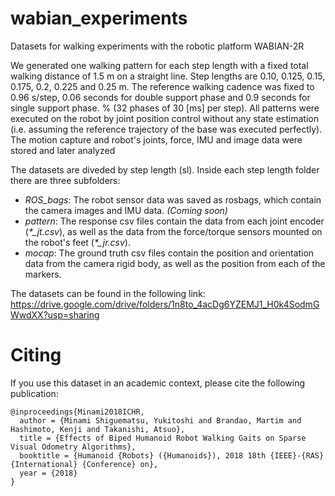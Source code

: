 # wabian_experiments
Datasets for walking experiments with the robotic platform WABIAN-2R

We generated one walking pattern for each step length with a fixed total walking distance of 1.5 m on a straight line. Step lengths are 0.10, 0.125, 0.15, 0.175, 0.2, 0.225 and 0.25 m. 
The reference walking cadence was fixed to 0.96 s/step, 0.06 seconds for double support phase and 0.9 seconds for single support phase. % (32 phases of 30 [ms] per step).
All patterns were executed on the robot by joint position control without any state estimation (i.e. assuming the reference trajectory of the base was executed perfectly). The motion capture and robot's joints, force, IMU and image data were stored and later analyzed

The datasets are diveded by step length (sl). Inside each step length folder there are three subfolders:
* *ROS_bags*: The robot sensor data was saved as rosbags, which contain the camera images and IMU data. *(Coming soon)*
* *pattern*: The response csv files contain the data from each joint encoder (*\*\_jt.csv*), as well as the data from the force/torque sensors mounted on the robot's feet (*\*\_jr.csv*).
* *mocap*: The ground truth csv files contain the position and orientation data from the camera rigid body, as well as the position from each of the markers.



The datasets can be found in the following link:
https://drive.google.com/drive/folders/1n8to_4acDg6YZEMJ1_H0k4SodmGWwdXX?usp=sharing

# **Citing**

If you use this dataset in an academic context, please cite the following publication:

    @inproceedings{Minami2018ICHR,
      author = {Minami Shiguematsu, Yukitoshi and Brandao, Martim and Hashimoto, Kenji and Takanishi, Atsuo},
      title = {Effects of Biped Humanoid Robot Walking Gaits on Sparse Visual Odometry Algorithms},
      booktitle = {Humanoid {Robots} ({Humanoids}), 2018 18th {IEEE}-{RAS} {International} {Conference} on},
      year = {2018}
    }

